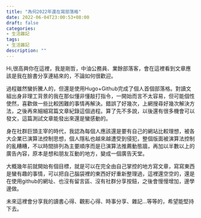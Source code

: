 ```yaml
---
title: "為何2022年還在寫部落格"
date: 2022-06-04T23:00:53+08:00
draft: false
categories: 
- 生活雜記
tags: 
- 生活雜記
description: ""
---
```

Hi,很高興你在這裡，我是剛哲，中油公務員、業餘部落客，會在這裡看到文章應該是我在臉書分享連結來的，不論如何很歡迎。

過程雖然蠻折騰人的，但還是使用Hugo+Github完成了個人首個部落格。對讀文組出身非理工背景的我在那似懂非懂敲打指令，一開始而言不太容易，但可能個性使然，喜歡做一些比較困難的事情再解決。錯誤了好幾次，上網搜尋好幾次解決方法，之後再來細細寫篇文章紀錄這個過程。算了先不多說，以後還有很多機會可以發文，這篇測試文章能發出來還是蠻感動的。

身在社群巨頭主宰的時代，我認為每個人應該還是要有自己的網站比較理想，被各大企業已演算法控制思想，個人隱私也越來越遭受到侵犯，整個版面被演算法控制的亂糟糟，不以時間排列為主要順序而是已演算法推薦動態牆，再加以半數以上的廣告內容，原本是想和朋友互動的地方，變成一個廣告天堂。

大概幾年前就開始有個目標，就是可以在完全由自己掌控的地方寫文章，寫寫東西是蠻有趣的事情，可以把自己腦袋裡的東西好好重新整理過，這裡還空空的，還是在使用github的網址、也沒有留言區、沒有社群分享按鈕，之後會慢慢增加，邊學邊做。

未來這裡會分享我的讀書心得、觀影心得、時事分享、雜記…等等的，希望能堅持下去。
